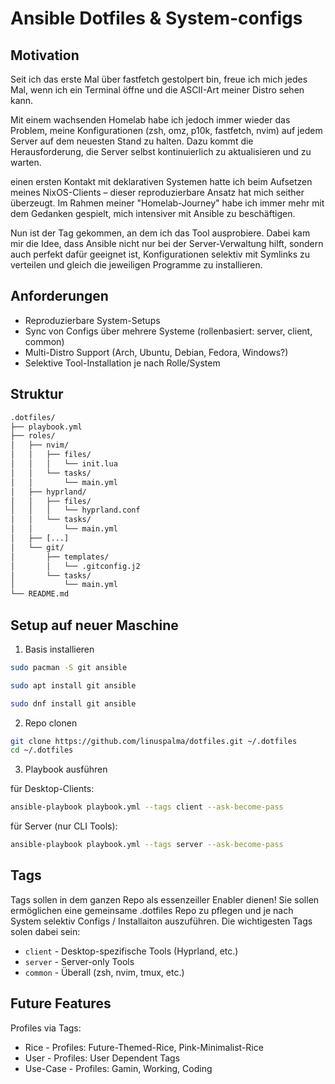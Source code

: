 # Ansible Dotfiles & System-configs

## Motivation

Seit ich das erste Mal über fastfetch gestolpert bin, freue ich mich jedes Mal, wenn ich ein Terminal öffne und die ASCII-Art meiner Distro sehen kann.

Mit einem wachsenden Homelab habe ich jedoch immer wieder das Problem, meine Konfigurationen (zsh, omz, p10k, fastfetch, nvim) auf jedem Server auf dem neuesten Stand zu halten. Dazu kommt die Herausforderung, die Server selbst kontinuierlich zu aktualisieren und zu warten.

einen ersten Kontakt mit deklarativen Systemen hatte ich beim Aufsetzen meines NixOS-Clients – dieser reproduzierbare Ansatz hat mich seither überzeugt. Im Rahmen meiner "Homelab-Journey" habe ich immer mehr mit dem Gedanken gespielt, mich intensiver mit Ansible zu beschäftigen.

Nun ist der Tag gekommen, an dem ich das Tool ausprobiere. Dabei kam mir die Idee, dass Ansible nicht nur bei der Server-Verwaltung hilft, sondern auch perfekt dafür geeignet ist, Konfigurationen selektiv mit Symlinks zu verteilen und gleich die jeweiligen Programme zu installieren.

## Anforderungen

- Reproduzierbare System-Setups
- Sync von Configs über mehrere Systeme (rollenbasiert: server, client, common)
- Multi-Distro Support (Arch, Ubuntu, Debian, Fedora, Windows?)
- Selektive Tool-Installation je nach Rolle/System

## Struktur

```txt
.dotfiles/
├── playbook.yml
├── roles/
│   ├── nvim/
│   │   ├── files/
│   │   │   └── init.lua
│   │   └── tasks/
│   │       └── main.yml
│   ├── hyprland/
│   │   ├── files/
│   │   │   └── hyprland.conf
│   │   └── tasks/
│   │       └── main.yml
│   ├── [...]
│   └── git/
│       ├── templates/
│       │   └── .gitconfig.j2
│       └── tasks/
│           └── main.yml
└── README.md
```

## Setup auf neuer Maschine

1. Basis installieren

```bash
sudo pacman -S git ansible
```

```bash
sudo apt install git ansible
```

```bash
sudo dnf install git ansible
```

2. Repo clonen

```bash
git clone https://github.com/linuspalma/dotfiles.git ~/.dotfiles
cd ~/.dotfiles
```

3. Playbook ausführen

für Desktop-Clients:

```bash
ansible-playbook playbook.yml --tags client --ask-become-pass
```

für Server (nur CLI Tools):

```bash
ansible-playbook playbook.yml --tags server --ask-become-pass
```

## Tags

Tags sollen in dem ganzen Repo als essenzeiller Enabler dienen! Sie sollen ermöglichen eine gemeinsame .dotfiles Repo zu pflegen und je nach System selektiv Configs / Installaiton auszuführen.
Die wichtigesten Tags solen dabei sein:

- `client` - Desktop-spezifische Tools (Hyprland, etc.)
- `server` - Server-only Tools
- `common` - Überall (zsh, nvim, tmux, etc.)

## Future Features

Profiles via Tags:

- Rice - Profiles: Future-Themed-Rice, Pink-Minimalist-Rice
- User - Profiles: User Dependent Tags
- Use-Case - Profiles: Gamin, Working, Coding
